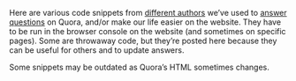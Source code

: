 
Here are various code snippets from [different authors][contributors] we’ve
used to [answer questions][bf-qs] on Quora, and/or make our life easier on
the website. They have to be run in the browser console on the website (and
sometimes on specific pages). Some are throwaway code, but they’re posted here
because they can be useful for others and to update answers.

Some snippets may be outdated as Quora’s HTML sometimes changes.

[contributors]: https://github.com/bfontaine/quora-snippets/graphs/contributors
[bf-qs]: https://www.quora.com/Baptiste-Fontaine/answers/Quora-Usage-Data-and-Analysis?share=1
